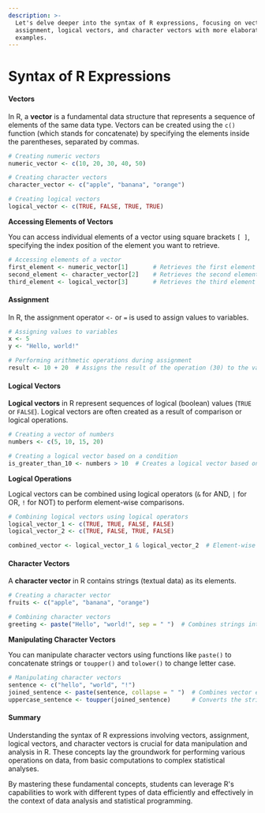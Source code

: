 ```yaml
---
description: >-
  Let's delve deeper into the syntax of R expressions, focusing on vectors,
  assignment, logical vectors, and character vectors with more elaboration and
  examples.
---
```


# Syntax of R Expressions

#### Vectors

In R, a **vector** is a fundamental data structure that represents a sequence of elements of the same data type. Vectors can be created using the `c()` function (which stands for concatenate) by specifying the elements inside the parentheses, separated by commas.

```R
# Creating numeric vectors
numeric_vector <- c(10, 20, 30, 40, 50)

# Creating character vectors
character_vector <- c("apple", "banana", "orange")

# Creating logical vectors
logical_vector <- c(TRUE, FALSE, TRUE, TRUE)
```

**Accessing Elements of Vectors**

You can access individual elements of a vector using square brackets `[ ]`, specifying the index position of the element you want to retrieve.

```R
# Accessing elements of a vector
first_element <- numeric_vector[1]       # Retrieves the first element (10)
second_element <- character_vector[2]    # Retrieves the second element ("banana")
third_element <- logical_vector[3]       # Retrieves the third element (TRUE)
```

#### Assignment

In R, the assignment operator `<-` or `=` is used to assign values to variables.

```R
# Assigning values to variables
x <- 5
y <- "Hello, world!"

# Performing arithmetic operations during assignment
result <- 10 + 20  # Assigns the result of the operation (30) to the variable result
```

#### Logical Vectors

**Logical vectors** in R represent sequences of logical (boolean) values (`TRUE` or `FALSE`). Logical vectors are often created as a result of comparison or logical operations.

```R
# Creating a vector of numbers
numbers <- c(5, 10, 15, 20)

# Creating a logical vector based on a condition
is_greater_than_10 <- numbers > 10  # Creates a logical vector based on the condition
```

**Logical Operations**

Logical vectors can be combined using logical operators (`&` for AND, `|` for OR, `!` for NOT) to perform element-wise comparisons.

```R
# Combining logical vectors using logical operators
logical_vector_1 <- c(TRUE, TRUE, FALSE, FALSE)
logical_vector_2 <- c(TRUE, FALSE, TRUE, FALSE)

combined_vector <- logical_vector_1 & logical_vector_2  # Element-wise AND operation
```

#### Character Vectors

A **character vector** in R contains strings (textual data) as its elements.

```R
# Creating a character vector
fruits <- c("apple", "banana", "orange")

# Combining character vectors
greeting <- paste("Hello", "world!", sep = " ")  # Combines strings into a single character vector
```

**Manipulating Character Vectors**

You can manipulate character vectors using functions like `paste()` to concatenate strings or `toupper()` and `tolower()` to change letter case.

```R
# Manipulating character vectors
sentence <- c("hello", "world", "!")
joined_sentence <- paste(sentence, collapse = " ")  # Combines vector elements into a single string
uppercase_sentence <- toupper(joined_sentence)      # Converts the string to uppercase
```

#### Summary

Understanding the syntax of R expressions involving vectors, assignment, logical vectors, and character vectors is crucial for data manipulation and analysis in R. These concepts lay the groundwork for performing various operations on data, from basic computations to complex statistical analyses.

By mastering these fundamental concepts, students can leverage R's capabilities to work with different types of data efficiently and effectively in the context of data analysis and statistical programming.

